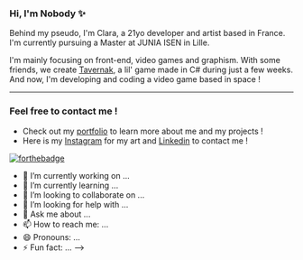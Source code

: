 ### Hi, I'm Nobody ✨

Behind my pseudo, I'm Clara, a 21yo developer and artist based in France. I'm currently pursuing a Master at JUNIA ISEN in Lille. 

I'm mainly focusing on front-end, video games and graphism.
With some friends, we create [Tavernak](https://github.com/Clara-gille/Taverne), a lil' game made in C# during just a few weeks.
And now, I'm developing and coding a video game based in space ! 

---
### Feel free to contact me ! 

- Check out my [portfolio](nobodyisgone.fr) to learn more about me and my projects !
- Here is my [Instagram](https://www.instagram.com/nobodyisgone/) for my art and [Linkedin](https://www.linkedin.com/in/21claragille/) to contact me !


[![forthebadge](https://forthebadge.com/images/featured/featured-built-with-love.svg)](https://forthebadge.com)


- 🔭 I’m currently working on ...
- 🌱 I’m currently learning ...
- 👯 I’m looking to collaborate on ...
- 🤔 I’m looking for help with ...
- 💬 Ask me about ...
- 📫 How to reach me: ...
- 😄 Pronouns: ...
- ⚡ Fun fact: ...
-->
